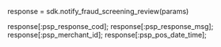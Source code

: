 response = sdk.notify_fraud_screening_review(params)

response[:psp_response_cod];
response[:psp_response_msg];
response[:psp_merchant_id];
response[:psp_pos_date_time];
